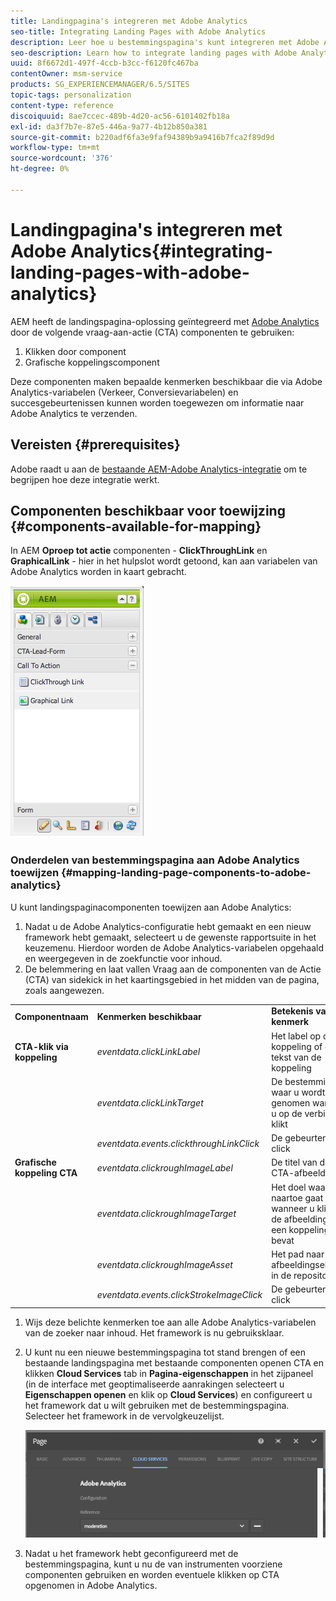 ```yaml
---
title: Landingpagina's integreren met Adobe Analytics
seo-title: Integrating Landing Pages with Adobe Analytics
description: Leer hoe u bestemmingspagina's kunt integreren met Adobe Analytics.
seo-description: Learn how to integrate landing pages with Adobe Analytics.
uuid: 8f6672d1-497f-4ccb-b3cc-f6120fc467ba
contentOwner: msm-service
products: SG_EXPERIENCEMANAGER/6.5/SITES
topic-tags: personalization
content-type: reference
discoiquuid: 8ae7ccec-489b-4d20-ac56-6101402fb18a
exl-id: da3f7b7e-87e5-446a-9a77-4b12b850a381
source-git-commit: b220adf6fa3e9faf94389b9a9416b7fca2f89d9d
workflow-type: tm+mt
source-wordcount: '376'
ht-degree: 0%

---
```


# Landingpagina&#39;s integreren met Adobe Analytics{#integrating-landing-pages-with-adobe-analytics}

AEM heeft de landingspagina-oplossing geïntegreerd met [Adobe Analytics](https://www.omniture.com/en/products/analytics/sitecatalyst) door de volgende vraag-aan-actie (CTA) componenten te gebruiken:

1. Klikken door component
1. Grafische koppelingscomponent

Deze componenten maken bepaalde kenmerken beschikbaar die via Adobe Analytics-variabelen (Verkeer, Conversievariabelen) en succesgebeurtenissen kunnen worden toegewezen om informatie naar Adobe Analytics te verzenden.

## Vereisten {#prerequisites}

Adobe raadt u aan de [bestaande AEM-Adobe Analytics-integratie](/help/sites-administering/adobeanalytics.md) om te begrijpen hoe deze integratie werkt.

## Componenten beschikbaar voor toewijzing {#components-available-for-mapping}

In AEM **Oproep tot actie** componenten - **ClickThroughLink** en **GraphicalLink** - hier in het hulpslot wordt getoond, kan aan variabelen van Adobe Analytics worden in kaart gebracht.

![chlimage_1-21](assets/chlimage_1-21a.jpeg)

### Onderdelen van bestemmingspagina aan Adobe Analytics toewijzen {#mapping-landing-page-components-to-adobe-analytics}

U kunt landingspaginacomponenten toewijzen aan Adobe Analytics:

1. Nadat u de Adobe Analytics-configuratie hebt gemaakt en een nieuw framework hebt gemaakt, selecteert u de gewenste rapportsuite in het keuzemenu. Hierdoor worden de Adobe Analytics-variabelen opgehaald en weergegeven in de zoekfunctie voor inhoud.
1. De belemmering en laat vallen Vraag aan de componenten van de Actie (CTA) van sidekick in het kaartingsgebied in het midden van de pagina, zoals aangewezen.

<table>
 <tbody>
  <tr>
   <td><strong>Componentnaam</strong></td>
   <td><strong>Kenmerken beschikbaar</strong></td>
   <td><strong>Betekenis van kenmerk</strong></td>
  </tr>
  <tr>
   <td><strong>CTA-klik via koppeling</strong></td>
   <td><i>eventdata.clickLinkLabel</i> <br /> </td>
   <td>Het label op de koppeling of de tekst van de koppeling </td>
  </tr>
  <tr>
   <td><br type="_moz" /> </td>
   <td><i>eventdata.clickLinkTarget</i> <br /> </td>
   <td>De bestemming waar u wordt genomen wanneer u op de verbinding klikt </td>
  </tr>
  <tr>
   <td><br type="_moz" /> </td>
   <td><i>eventdata.events.clickthroughLinkClick</i> <br /> </td>
   <td>De gebeurtenis click </td>
  </tr>
  <tr>
   <td><strong>Grafische koppeling CTA</strong></td>
   <td><i>eventdata.clickroughImageLabel</i> <br /> </td>
   <td>De titel van de CTA-afbeelding </td>
  </tr>
  <tr>
   <td><br type="_moz" /> </td>
   <td><i>eventdata.clickroughImageTarget</i> <br /> </td>
   <td>Het doel waar u naartoe gaat wanneer u klikt op de afbeelding die een koppeling bevat</td>
  </tr>
  <tr>
   <td><br type="_moz" /> </td>
   <td><i>eventdata.clickroughImageAsset</i> <br /> </td>
   <td>Het pad naar het afbeeldingselement in de repository </td>
  </tr>
  <tr>
   <td><br type="_moz" /> </td>
   <td><i>eventdata.events.clickStrokeImageClick</i> <br /> </td>
   <td>De gebeurtenis click</td>
  </tr>
 </tbody>
</table>

1. Wijs deze belichte kenmerken toe aan alle Adobe Analytics-variabelen van de zoeker naar inhoud. Het framework is nu gebruiksklaar.
1. U kunt nu een nieuwe bestemmingspagina tot stand brengen of een bestaande landingspagina met bestaande componenten openen CTA en klikken **Cloud Services** tab in **Pagina-eigenschappen** in het zijpaneel (in de interface met geoptimaliseerde aanrakingen selecteert u **Eigenschappen openen** en klik op **Cloud Services**) en configureert u het framework dat u wilt gebruiken met de bestemmingspagina. Selecteer het framework in de vervolgkeuzelijst.

   ![chlimage_1-25](assets/chlimage_1-25a.png)

1. Nadat u het framework hebt geconfigureerd met de bestemmingspagina, kunt u nu de van instrumenten voorziene componenten gebruiken en worden eventuele klikken op CTA opgenomen in Adobe Analytics.
